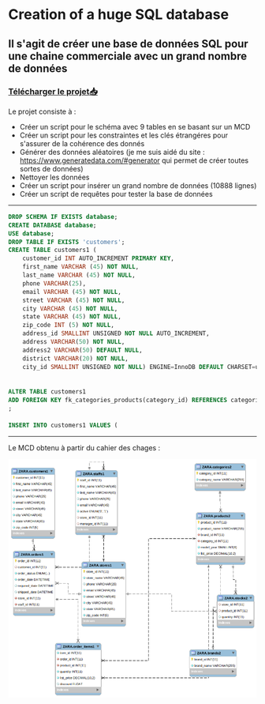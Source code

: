 

# Creation of a huge SQL database
## Il s'agit de créer une base de données SQL pour une chaine commerciale avec un grand nombre de données 
### [Télécharger le projet:inbox_tray:](https://github.com/pzim-devdata/DATA-developer/releases/download/V1.0.0/creation.of.a.huge.SQL.database.zip)


Le projet consiste à :
- Créer un script pour le schéma avec 9 tables en se basant sur un MCD
- Créer un script pour les constraintes et les clés étrangéres pour s'assurer de la cohérence des donnés
- Générer des données aléatoires (je me suis aidé du site : https://www.generatedata.com/#generator qui permet de créer toutes sortes de données)
- Nettoyer les données
- Créer un script pour insérer un grand nombre de données (10888 lignes)
- Créer un script de requêtes pour tester la base de données

------------------------------------


```SQL
DROP SCHEMA IF EXISTS database;
CREATE DATABASE database;
USE database;
DROP TABLE IF EXISTS 'customers';
CREATE TABLE customers1 (
    customer_id INT AUTO_INCREMENT PRIMARY KEY,
    first_name VARCHAR (45) NOT NULL,
    last_name VARCHAR (45) NOT NULL,
    phone VARCHAR(25),
    email VARCHAR (45) NOT NULL,
    street VARCHAR (45) NOT NULL,
    city VARCHAR (45) NOT NULL,
    state VARCHAR (45) NOT NULL,
    zip_code INT (5) NOT NULL,
    address_id SMALLINT UNSIGNED NOT NULL AUTO_INCREMENT,
    address VARCHAR(50) NOT NULL,
    address2 VARCHAR(50) DEFAULT NULL,
    district VARCHAR(20) NOT NULL,
    city_id SMALLINT UNSIGNED NOT NULL) ENGINE=InnoDB DEFAULT CHARSET=utf8;


ALTER TABLE customers1
ADD FOREIGN KEY fk_categories_products(category_id) REFERENCES categories2 (category_id) -- ON DELETE CASCADE ON UPDATE CASCADE
;

INSERT INTO customers1 VALUES (
```

------------------------------------


Le MCD obtenu à partir du cahier des chages :

![alt text](https://github.com/pzim-devdata/DATA-developer/blob/master/creation%20of%20a%20huge%20SQL%20database/MCD.png)


